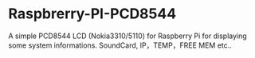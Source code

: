 Raspbrerry-PI-PCD8544
=====================

A simple PCD8544 LCD (Nokia3310/5110) for Raspberry Pi for displaying some system informations. SoundCard, IP，TEMP，FREE MEM etc..
